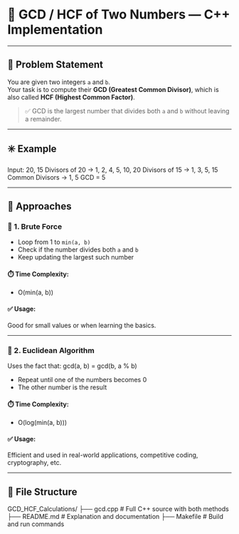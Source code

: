 # 🔗 GCD / HCF of Two Numbers — C++ Implementation

---

## 📘 Problem Statement

You are given two integers `a` and `b`.  
Your task is to compute their **GCD (Greatest Common Divisor)**, which is also called **HCF (Highest Common Factor)**.

> ✅ GCD is the largest number that divides both `a` and `b` without leaving a remainder.

---

## ✳️ Example

Input: 20, 15
Divisors of 20 → 1, 2, 4, 5, 10, 20
Divisors of 15 → 1, 3, 5, 15
Common Divisors → 1, 5
GCD = 5


---

## 🚀 Approaches

### 🔸 1. Brute Force

- Loop from 1 to `min(a, b)`
- Check if the number divides both `a` and `b`
- Keep updating the largest such number

#### ⏱️ Time Complexity:
- O(min(a, b))

#### ✅ Usage:
Good for small values or when learning the basics.

---

### 🔸 2. Euclidean Algorithm

Uses the fact that:
gcd(a, b) = gcd(b, a % b)



- Repeat until one of the numbers becomes 0
- The other number is the result

#### ⏱️ Time Complexity:
- O(log(min(a, b)))

#### ✅ Usage:
Efficient and used in real-world applications, competitive coding, cryptography, etc.

---

## 📂 File Structure

GCD_HCF_Calculations/
├── gcd.cpp # Full C++ source with both methods
├── README.md # Explanation and documentation
├── Makefile # Build and run commands